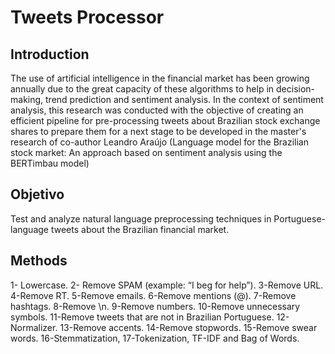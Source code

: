 # Tweets Processor

## Introduction
The use of artificial intelligence in the financial market has been growing annually due to the great capacity of these algorithms to help in decision-making, trend prediction and sentiment analysis. In the context of sentiment analysis, this research was conducted with the objective of creating an efficient pipeline for pre-processing tweets about Brazilian stock exchange shares to prepare them for a next stage to be developed in the master's research of co-author Leandro Araújo (Language model for the Brazilian stock market: An approach based on sentiment analysis using the BERTimbau model)

## Objetivo 
Test and analyze natural language preprocessing techniques in Portuguese-language tweets about the Brazilian financial market.

## Methods

1- Lowercase. 2- Remove SPAM (example: “I beg for help”). 3-Remove URL. 4-Remove RT. 5-Remove emails. 6-Remove mentions (@). 7-Remove hashtags.
8-Remove \n. 9-Remove numbers. 10-Remove unnecessary symbols. 11-Remove tweets that are not in Brazilian Portuguese. 12-Normalizer. 13-Remove accents.
14-Remove stopwords. 15-Remove swear words.
16-Stemmatization, 17-Tokenization, TF-IDF and Bag of Words.
